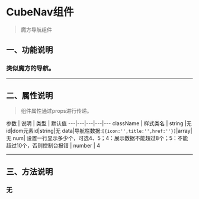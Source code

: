 # CubeNav组件
> 魔方导航组件
## 一、功能说明
### 类似魔方的导航。

---

## 二、属性说明
> 组件属性通过props进行传递。

参数 | 说明 | 类型 | 默认值
---|---|---|---|---
className | 样式类名 | string |无
id|dom元素id|string|无
data|导航栏数据:`[{icon:'',title:'',href:''}]`|array|无
num|  设置一行显示多少个，可选4、5；4：展示数据不能超过8个；5：不能超过10个，否则控制台报错 | number | 4


---

## 三、方法说明
### 无